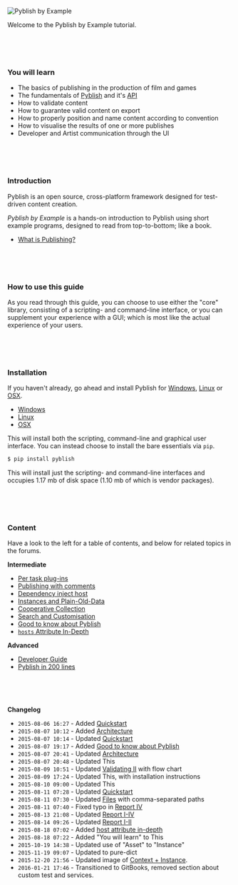 ![Pyblish by Example](https://cloud.githubusercontent.com/assets/2152766/12489260/51843d38-c067-11e5-93c8-7b96c30ed37a.png)

Welcome to the Pyblish by Example tutorial.

<br>
<br>
<br>

### You will learn

- The basics of publishing in the production of film and games
- The fundamentals of [Pyblish][] and it's [API][]
- How to validate content
- How to guarantee valid content on export 
- How to properly position and name content according to convention
- How to visualise the results of one or more publishes
- Developer and Artist communication through the UI

[Pyblish]: http://pyblish.com
[API]: https://github.com/pyblish/pyblish.api/wiki

<br>
<br>
<br>

### Introduction

Pyblish is an open source, cross-platform framework designed for test-driven content creation.

*Pyblish by Example* is a hands-on introduction to Pyblish using short example programs, designed to read from top-to-bottom; like a book. 

- [What is Publishing?](https://github.com/pyblish/pyblish/wiki/What-is-publishing)


<br>
<br>
<br>

### How to use this guide

As you read through this guide, you can choose to use either the "core" library, consisting of a scripting- and command-line interface, or you can supplement your experience with a GUI; which is most like the actual experience of your users.


[pyblish-qml]: http://github.com/pyblish/pyblish-qml
[1]: http://forums.pyblish.com/t/learning-pyblish-by-example/108/2

<br>
<br>
<br>

### Installation

If you haven't already, go ahead and install Pyblish for [Windows][w], [Linux][l] or [OSX][o].

- [Windows][w]
- [Linux][l]
- [OSX][o]

[w]: https://github.com/pyblish/pyblish-win/wiki/Installation
[l]: https://github.com/pyblish/pyblish-linux/wiki
[o]: https://github.com/pyblish/pyblish-osx/wiki

This will install both the scripting, command-line and graphical user interface. You can instead choose to install the bare essentials via `pip`.

```bash
$ pip install pyblish
```

This will install just the scripting- and command-line interfaces and occupies 1.17 mb of disk space (1.10 mb of which is vendor packages).

<br>
<br>
<br>

### Content

Have a look to the left for a table of contents, and below for related topics in the forums.

**Intermediate**

- [Per task plug-ins](http://forums.pyblish.com/t/task-specific-plugins/127)
- [Publishing with comments](http://forums.pyblish.com/t/publishing-with-comments/120)
- [Dependency inject host](http://forums.pyblish.com/t/dependency-inject-host/102)
- [Instances and Plain-Old-Data](http://forums.pyblish.com/t/instances-and-plain-old-data/136)
- [Cooperative Collection](http://forums.pyblish.com/t/cooperative-collection/137)
- [Search and Customisation](http://forums.pyblish.com/t/pyblish-search-and-customisation)
- [Good to know about Pyblish](http://forums.pyblish.com/t/good-to-know-about-pyblish)
- [`hosts` Attribute In-Depth](http://forums.pyblish.com/t/the-use-of-hosts-attribute/78/3)


**Advanced**

- [Developer Guide](http://forums.pyblish.com/t/developer-guide)
- [Pyblish in 200 lines](https://pyblish.gitbooks.io/developer-guide/content/pyblish_in_200_lines.html)

<br>
<br>
<br>

**Changelog**

- `2015-08-06 16:27` - Added [Quickstart](http://forums.pyblish.com/t/learning-pyblish-by-example/108/3)
- `2015-08-07 10:12` - Added [Architecture](http://forums.pyblish.com/t/learning-pyblish-by-example/108/6)
- `2015-08-07 10:14` - Updated [Quickstart](http://forums.pyblish.com/t/learning-pyblish-by-example/108/3)
- `2015-08-07 19:17` - Added [Good to know about Pyblish](http://forums.pyblish.com/t/good-to-know-about-pyblish)
- `2015-08-07 20:41` - Updated [Architecture](http://forums.pyblish.com/t/learning-pyblish-by-example/108/6)
- `2015-08-07 20:48` - Updated This
- `2015-08-09 10:51` - Updated [Validating II](http://forums.pyblish.com/t/learning-pyblish-by-example/108/16) with flow chart
- `2015-08-09 17:24` - Updated This, with installation instructions
- `2015-08-10 09:00` - Updated This
- `2015-08-11 07:28` - Updated [Quickstart](http://forums.pyblish.com/t/learning-pyblish-by-example/108/3)
- `2015-08-11 07:30` - Updated [Files](http://forums.pyblish.com/t/learning-pyblish-by-example/108/4) with comma-separated paths
- `2015-08-11 07:40` - Fixed typo in [Report IV](http://forums.pyblish.com/t/learning-pyblish-by-example/108/26)
- `2015-08-13 21:08` - Updated [Report I-IV](http://forums.pyblish.com/t/learning-pyblish-by-example/108/26)
- `2015-08-14 09:26` - Updated [Report I-II](http://forums.pyblish.com/t/learning-pyblish-by-example/108/26)
- `2015-08-18 07:02` - Added [host attribute in-depth](http://forums.pyblish.com/t/the-use-of-hosts-attribute/78/3)
- `2015-08-18 07:22` - Added "You will learn" to This
- `2015-10-19 14:38` - Updated use of "Asset" to "Instance"
- `2015-11-19 09:07` - Updated to pure-dict
- `2015-12-20 21:56` - Updated image of [Context + Instance](http://forums.pyblish.com/t/learning-pyblish-by-example/108/6).
- `2016-01-21 17:46` - Transitioned to GitBooks, removed section about custom test and services.